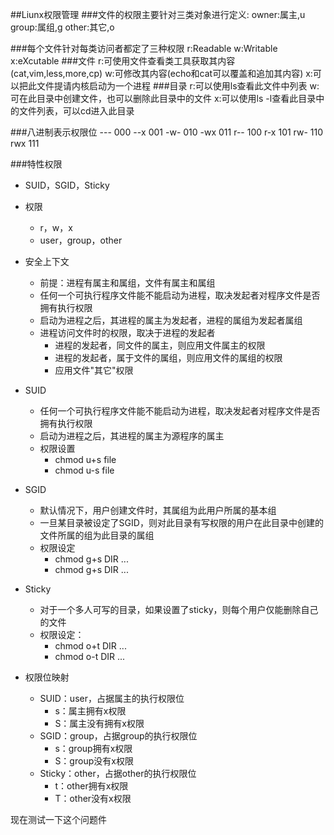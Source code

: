 ##Liunx权限管理
###文件的权限主要针对三类对象进行定义:
    owner:属主,u
    group:属组,g
    other:其它,o

###每个文件针对每类访问者都定了三种权限
    r:Readable
    w:Writable
    x:eXcutable 
###文件
    r:可使用文件查看类工具获取其内容(cat,vim,less,more,cp)
    w:可修改其内容(echo和cat可以覆盖和追加其内容)
    x:可以把此文件提请内核启动为一个进程
###目录
    r:可以使用ls查看此文件中列表
    w:可在此目录中创建文件，也可以删除此目录中的文件
    x:可以使用ls -l查看此目录中的文件列表，可以cd进入此目录

###八进制表示权限位
    --- 000
    --x 001
    -w- 010
    -wx 011
    r-- 100
    r-x 101
    rw- 110
    rwx 111

###特性权限
* SUID，SGID，Sticky
* 权限
    * r，w，x
    * user，group，other
* 安全上下文
    * 前提：进程有属主和属组，文件有属主和属组
    * 任何一个可执行程序文件能不能启动为进程，取决发起者对程序文件是否拥有执行权限
    * 启动为进程之后，其进程的属主为发起者，进程的属组为发起者属组
    * 进程访问文件时的权限，取决于进程的发起者
        * 进程的发起者，同文件的属主，则应用文件属主的权限
        * 进程的发起者，属于文件的属组，则应用文件的属组的权限
        * 应用文件"其它"权限
* SUID   
    * 任何一个可执行程序文件能不能启动为进程，取决发起者对程序文件是否拥有执行权限
    * 启动为进程之后，其进程的属主为源程序的属主 
    * 权限设置
        * chmod u+s file
        * chmod u-s file
* SGID  
    * 默认情况下，用户创建文件时，其属组为此用户所属的基本组
    * 一旦某目录被设定了SGID，则对此目录有写权限的用户在此目录中创建的文件所属的组为此目录的属组
    * 权限设定
        * chmod g+s DIR ...
        * chmod g+s DIR ...
* Sticky
    * 对于一个多人可写的目录，如果设置了sticky，则每个用户仅能删除自己的文件
    * 权限设定：
        * chmod o+t DIR ...
        * chmod o-t DIR ...
    
* 权限位映射
    * SUID：user，占据属主的执行权限位
        * s：属主拥有x权限
        * S：属主没有拥有x权限
    * SGID：group，占据group的执行权限位
        * s：group拥有x权限
        * S：group没有x权限
    * Sticky：other，占据other的执行权限位
        * t：other拥有x权限
        * T：other没有x权限


现在测试一下这个问题件
